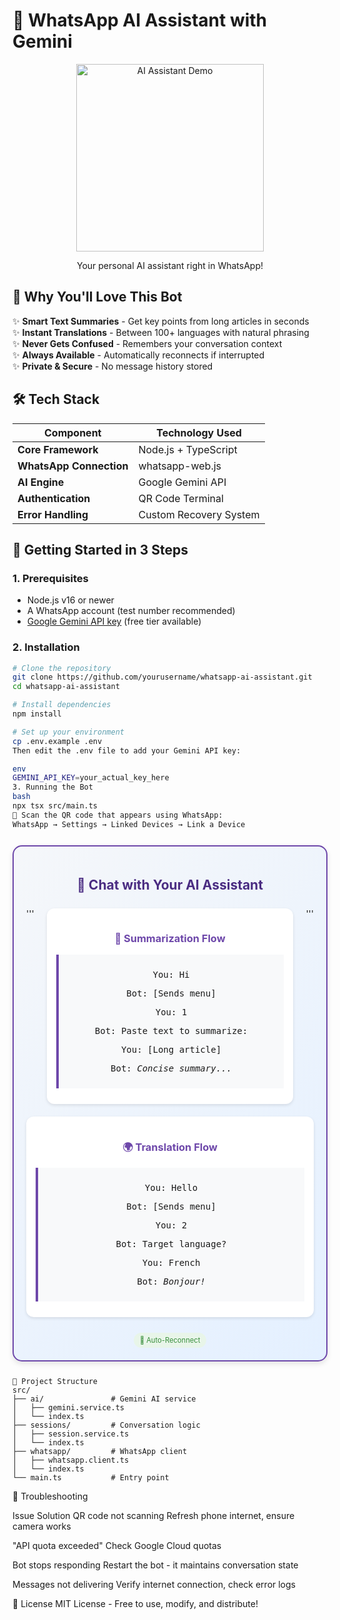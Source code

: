 # 🤖 WhatsApp AI Assistant with Gemini 

<div align="center">
  <img src="https://media.giphy.com/media/v1.Y2lkPTc5MGI3NjExcXh2Y3BqZzV4b2Z0dGx5ZzN0Z3RqZzBicnV6dWZ1eTJ6eHp0eSZlcD12MV9pbnRlcm5hbF9naWZfYnlfaWQmY3Q9Zw/3o7qE1YN7aBOFPRw8E/giphy.gif" width="300" alt="AI Assistant Demo">
  <p>Your personal AI assistant right in WhatsApp!</p>
</div>

## 🌟 Why You'll Love This Bot

✨ **Smart Text Summaries** - Get key points from long articles in seconds  
✨ **Instant Translations** - Between 100+ languages with natural phrasing  
✨ **Never Gets Confused** - Remembers your conversation context  
✨ **Always Available** - Automatically reconnects if interrupted  
✨ **Private & Secure** - No message history stored

## 🛠️ Tech Stack

<div align="center">

| Component              | Technology Used |
|------------------------|----------------|
| **Core Framework**     | Node.js + TypeScript |
| **WhatsApp Connection**| whatsapp-web.js |
| **AI Engine**          | Google Gemini API |
| **Authentication**     | QR Code Terminal |
| **Error Handling**     | Custom Recovery System |

</div>

## 🚀 Getting Started in 3 Steps

### 1. Prerequisites
- Node.js v16 or newer
- A WhatsApp account (test number recommended)
- [Google Gemini API key](https://ai.google.dev/) (free tier available)

### 2. Installation
```bash
# Clone the repository
git clone https://github.com/yourusername/whatsapp-ai-assistant.git
cd whatsapp-ai-assistant

# Install dependencies
npm install

# Set up your environment
cp .env.example .env
Then edit the .env file to add your Gemini API key:

env
GEMINI_API_KEY=your_actual_key_here
3. Running the Bot
bash
npx tsx src/main.ts
📱 Scan the QR code that appears using WhatsApp:
WhatsApp → Settings → Linked Devices → Link a Device
```

<div align="center" style="border-radius: 15px; border: 2px solid #6e48aa; padding: 20px; background: linear-gradient(135deg, #f5f7fa 0%, #e4f0ff 100%); margin: 25px 0; box-shadow: 0 4px 8px rgba(0,0,0,0.1);">

  <h2 style="color: #4a2c82;">💬 Chat with Your AI Assistant</h2>
  
  <div style="display: flex; justify-content: space-around; flex-wrap: wrap; gap: 20px; margin: 25px 0;">
    '''
    <!-- Summarization Card -->
    <div style="flex: 1; min-width: 250px; background: white; border-radius: 12px; padding: 15px; box-shadow: 0 2px 5px rgba(0,0,0,0.1);">
      <h3 style="color: #6e48aa;">📝 Summarization Flow</h3>
      <div style="background: #f8f9fa; border-left: 4px solid #6e48aa; padding: 10px; margin: 10px 0; font-family: monospace;">
        <p>You: Hi</p>
        <p>Bot: [Sends menu]</p>
        <p>You: 1</p>
        <p>Bot: Paste text to summarize:</p>
        <p>You: [Long article]</p>
        <p>Bot: <em>Concise summary...</em></p>
      </div>
    </div>
    '''
    <!-- Translation Card -->
    <div style="flex: 1; min-width: 250px; background: white; border-radius: 12px; padding: 15px; box-shadow: 0 2px 5px rgba(0,0,0,0.1);">
      <h3 style="color: #6e48aa;">🌍 Translation Flow</h3>
      <div style="background: #f8f9fa; border-left: 4px solid #6e48aa; padding: 10px; margin: 10px 0; font-family: monospace;">
        <p>You: Hello</p>
        <p>Bot: [Sends menu]</p>
        <p>You: 2</p>
        <p>Bot: Target language?</p>
        <p>You: French</p>
        <p>Bot: <em>Bonjour!</em></p>
      </div>
    </div>
    
  </div>

  <!-- Reliability Badges -->
  <div style="display: flex; justify-content: center; flex-wrap: wrap; gap: 10px; margin-top: 20px;">
    <span style="background: #e8f5e9; color: #388e3c; padding: 5px 10px; border-radius: 20px; font-size: 0.8em;">🤖 Auto-Reconnect</span>
  </div>

</div>



```
📂 Project Structure
src/
├── ai/               # Gemini AI service
│   ├── gemini.service.ts
│   └── index.ts
├── sessions/         # Conversation logic
│   ├── session.service.ts
│   └── index.ts
├── whatsapp/         # WhatsApp client
│   ├── whatsapp.client.ts
│   └── index.ts
└── main.ts           # Entry point

```
🚨 Troubleshooting

Issue	Solution
QR code not scanning	Refresh phone internet, ensure camera works

"API quota exceeded"	Check Google Cloud quotas

Bot stops responding	Restart the bot - it maintains conversation state

Messages not delivering	Verify internet connection, check error logs

📜 License
MIT License - Free to use, modify, and distribute!
